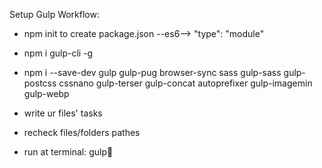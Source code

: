 Setup Gulp Workflow:

- npm init to create package.json --es6--> "type": "module"
- npm i gulp-cli -g
- npm i --save-dev gulp gulp-pug browser-sync sass gulp-sass gulp-postcss cssnano gulp-terser gulp-concat autoprefixer gulp-imagemin gulp-webp

- write ur files' tasks
- recheck files/folders pathes
- run at terminal: gulp🥳
